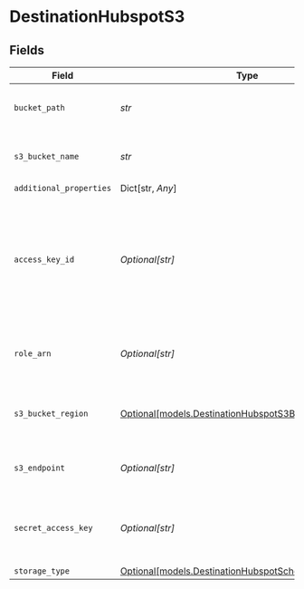 # DestinationHubspotS3


## Fields

| Field                                                                                                                                                                                                                                              | Type                                                                                                                                                                                                                                               | Required                                                                                                                                                                                                                                           | Description                                                                                                                                                                                                                                        | Example                                                                                                                                                                                                                                            |
| -------------------------------------------------------------------------------------------------------------------------------------------------------------------------------------------------------------------------------------------------- | -------------------------------------------------------------------------------------------------------------------------------------------------------------------------------------------------------------------------------------------------- | -------------------------------------------------------------------------------------------------------------------------------------------------------------------------------------------------------------------------------------------------- | -------------------------------------------------------------------------------------------------------------------------------------------------------------------------------------------------------------------------------------------------- | -------------------------------------------------------------------------------------------------------------------------------------------------------------------------------------------------------------------------------------------------- |
| `bucket_path`                                                                                                                                                                                                                                      | *str*                                                                                                                                                                                                                                              | :heavy_check_mark:                                                                                                                                                                                                                                 | All files in the bucket will be prefixed by this.                                                                                                                                                                                                  | prefix/                                                                                                                                                                                                                                            |
| `s3_bucket_name`                                                                                                                                                                                                                                   | *str*                                                                                                                                                                                                                                              | :heavy_check_mark:                                                                                                                                                                                                                                 | The name of the S3 bucket. Read more <a href="https://docs.aws.amazon.com/AmazonS3/latest/userguide/create-bucket-overview.html">here</a>.                                                                                                         | airbyte_sync                                                                                                                                                                                                                                       |
| `additional_properties`                                                                                                                                                                                                                            | Dict[str, *Any*]                                                                                                                                                                                                                                   | :heavy_minus_sign:                                                                                                                                                                                                                                 | N/A                                                                                                                                                                                                                                                |                                                                                                                                                                                                                                                    |
| `access_key_id`                                                                                                                                                                                                                                    | *Optional[str]*                                                                                                                                                                                                                                    | :heavy_minus_sign:                                                                                                                                                                                                                                 | The access key ID to access the S3 bucket. Airbyte requires Read and Write permissions to the given bucket. Read more <a href="https://docs.aws.amazon.com/general/latest/gr/aws-sec-cred-types.html#access-keys-and-secret-access-keys">here</a>. | A012345678910EXAMPLE                                                                                                                                                                                                                               |
| `role_arn`                                                                                                                                                                                                                                         | *Optional[str]*                                                                                                                                                                                                                                    | :heavy_minus_sign:                                                                                                                                                                                                                                 | The ARN of the AWS role to assume. Only usable in Airbyte Cloud.                                                                                                                                                                                   | arn:aws:iam::123456789:role/ExternalIdIsYourWorkspaceId                                                                                                                                                                                            |
| `s3_bucket_region`                                                                                                                                                                                                                                 | [Optional[models.DestinationHubspotS3BucketRegion]](../models/destinationhubspots3bucketregion.md)                                                                                                                                                 | :heavy_minus_sign:                                                                                                                                                                                                                                 | The region of the S3 bucket. See <a href="https://docs.aws.amazon.com/AWSEC2/latest/UserGuide/using-regions-availability-zones.html#concepts-available-regions">here</a> for all region codes.                                                     | us-east-1                                                                                                                                                                                                                                          |
| `s3_endpoint`                                                                                                                                                                                                                                      | *Optional[str]*                                                                                                                                                                                                                                    | :heavy_minus_sign:                                                                                                                                                                                                                                 | Your S3 endpoint url. Read more <a href="https://docs.aws.amazon.com/general/latest/gr/s3.html#:~:text=Service%20endpoints-,Amazon%20S3%20endpoints,-When%20you%20use">here</a>                                                                    | http://localhost:9000                                                                                                                                                                                                                              |
| `secret_access_key`                                                                                                                                                                                                                                | *Optional[str]*                                                                                                                                                                                                                                    | :heavy_minus_sign:                                                                                                                                                                                                                                 | The corresponding secret to the access key ID. Read more <a href="https://docs.aws.amazon.com/general/latest/gr/aws-sec-cred-types.html#access-keys-and-secret-access-keys">here</a>                                                               | a012345678910ABCDEFGH/AbCdEfGhEXAMPLEKEY                                                                                                                                                                                                           |
| `storage_type`                                                                                                                                                                                                                                     | [Optional[models.DestinationHubspotSchemasStorageType]](../models/destinationhubspotschemasstoragetype.md)                                                                                                                                         | :heavy_minus_sign:                                                                                                                                                                                                                                 | N/A                                                                                                                                                                                                                                                |                                                                                                                                                                                                                                                    |